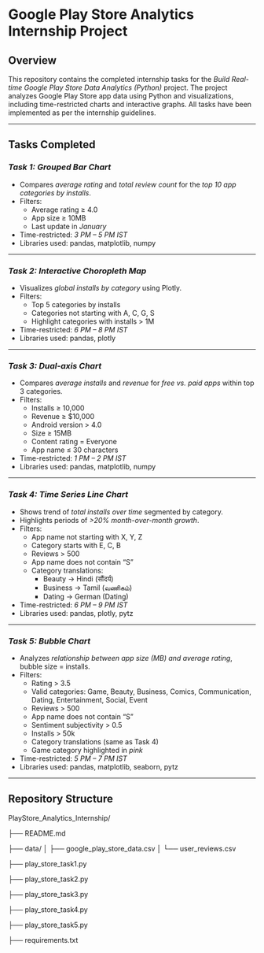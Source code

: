 # Google Play Store Analytics Internship Project

## Overview
This repository contains the completed internship tasks for the *Build Real-time Google Play Store Data Analytics (Python)* project. The project analyzes Google Play Store app data using Python and visualizations, including time-restricted charts and interactive graphs. All tasks have been implemented as per the internship guidelines.

---

## Tasks Completed

### *Task 1: Grouped Bar Chart*
- Compares *average rating* and *total review count* for the *top 10 app categories by installs*.
- Filters:
  - Average rating ≥ 4.0
  - App size ≥ 10MB
  - Last update in *January*
- Time-restricted: *3 PM – 5 PM IST*
- Libraries used: pandas, matplotlib, numpy

---

### *Task 2: Interactive Choropleth Map*
- Visualizes *global installs by category* using Plotly.
- Filters:
  - Top 5 categories by installs
  - Categories not starting with A, C, G, S
  - Highlight categories with installs > 1M
- Time-restricted: *6 PM – 8 PM IST*
- Libraries used: pandas, plotly

---

### *Task 3: Dual-axis Chart*
- Compares *average installs* and *revenue* for *free vs. paid apps* within top 3 categories.
- Filters:
  - Installs ≥ 10,000
  - Revenue ≥ $10,000
  - Android version > 4.0
  - Size ≥ 15MB
  - Content rating = Everyone
  - App name ≤ 30 characters
- Time-restricted: *1 PM – 2 PM IST*
- Libraries used: pandas, matplotlib, numpy

---

### *Task 4: Time Series Line Chart*
- Shows trend of *total installs over time* segmented by category.
- Highlights periods of *>20% month-over-month growth*.
- Filters:
  - App name not starting with X, Y, Z
  - Category starts with E, C, B
  - Reviews > 500
  - App name does not contain “S”
  - Category translations:
    - Beauty → Hindi (सौंदर्य)
    - Business → Tamil (வணிகம்)
    - Dating → German (Dating)
- Time-restricted: *6 PM – 9 PM IST*
- Libraries used: pandas, plotly, pytz

---

### *Task 5: Bubble Chart*
- Analyzes *relationship between app size (MB) and average rating*, bubble size = installs.
- Filters:
  - Rating > 3.5
  - Valid categories: Game, Beauty, Business, Comics, Communication, Dating, Entertainment, Social, Event
  - Reviews > 500
  - App name does not contain “S”
  - Sentiment subjectivity > 0.5
  - Installs > 50k
  - Category translations (same as Task 4)
  - Game category highlighted in *pink*
- Time-restricted: *5 PM – 7 PM IST*
- Libraries used: pandas, matplotlib, seaborn, pytz

---

## Repository Structure

PlayStore_Analytics_Internship/

├── README.md

├── data/
│   ├── google_play_store_data.csv
│   └── user_reviews.csv

├── play_store_task1.py

├── play_store_task2.py

├── play_store_task3.py

├── play_store_task4.py

├── play_store_task5.py

├── requirements.txt
